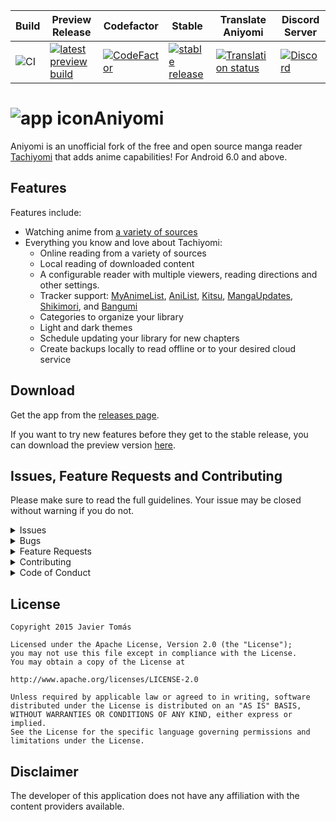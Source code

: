 | Build | Preview Release | Codefactor | Stable | Translate Aniyomi                                                                                                                                 | Discord Server |
|-------|-----------|-------|----------|---------------------------------------------------------------------------------------------------------------------------------------------------|---------|
| ![CI](https://github.com/jmir1/aniyomi/workflows/CI/badge.svg?branch=master&event=push) | [![latest preview build](https://img.shields.io/github/v/release/jmir1/aniyomi-preview.svg?maxAge=3600&label=download)](https://github.com/jmir1/aniyomi-preview/releases) | [![CodeFactor](https://www.codefactor.io/repository/github/jmir1/aniyomi/badge)](https://www.codefactor.io/repository/github/jmir1/aniyomi) | [![stable release](https://img.shields.io/github/release/jmir1/aniyomi.svg?maxAge=3600&label=download)](https://github.com/jmir1/aniyomi/releases) | [![Translation status](https://hosted.weblate.org/widgets/aniyomi/-/svg-badge.svg)](https://hosted.weblate.org/engage/aniyomi/?utm_source=widget) | [![Discord](https://img.shields.io/discord/841701076242530374?label=discord&labelColor=7289da&color=2c2f33&style=flat)](https://discord.gg/F32UjdJZrR) |


# ![app icon](.github/readme-images/app-icon.png)Aniyomi
Aniyomi is an unofficial fork of the free and open source manga reader [Tachiyomi](https://github.com/tachiyomiorg/tachiyomi) that adds anime capabilities! For Android 6.0 and above.

## Features

Features include:
* Watching anime from [a variety of sources](https://github.com/jmir1/aniyomi-extensions)
* Everything you know and love about Tachiyomi: 
    * Online reading from a variety of sources
    * Local reading of downloaded content
    * A configurable reader with multiple viewers, reading directions and other settings.
    * Tracker support: [MyAnimeList](https://myanimelist.net/), [AniList](https://anilist.co/), [Kitsu](https://kitsu.io/), [MangaUpdates](https://mangaupdates.com), [Shikimori](https://shikimori.one), and [Bangumi](https://bgm.tv/)
    * Categories to organize your library
    * Light and dark themes
    * Schedule updating your library for new chapters
    * Create backups locally to read offline or to your desired cloud service

## Download
Get the app from the [releases page](https://github.com/jmir1/aniyomi/releases).

If you want to try new features before they get to the stable release, you can download the preview version [here](https://github.com/jmir1/aniyomi-preview/releases).

## Issues, Feature Requests and Contributing

Please make sure to read the full guidelines. Your issue may be closed without warning if you do not.

<details><summary>Issues</summary>

1. **Before reporting a new issue, take a look at the already opened [issues](https://github.com/jmir1/aniyomi/issues).**
2. If you are unsure, ask here: [![Discord](https://img.shields.io/discord/841701076242530374?label=discord&labelColor=7289da&color=2c2f33&style=flat)](https://discord.gg/F32UjdJZrR)

</details>

<details><summary>Bugs</summary>

* Include version (More → About → Version)
 * If not latest, try updating, it may have already been solved
 * Preview version is equal to the number of commits as seen in the main page
* Include steps to reproduce (if not obvious from description)
* Include screenshot (if needed)
* If it could be device-dependent, try reproducing on another device (if possible)
* Don't group unrelated requests into one issue

DO: https://github.com/tachiyomiorg/tachiyomi/issues/24 https://github.com/tachiyomiorg/tachiyomi/issues/71

DON'T: https://github.com/tachiyomiorg/tachiyomi/issues/75

</details>

<details><summary>Feature Requests</summary>

* Write a detailed issue, explaining what it should do or how. Avoid writing just "like X app does"
* Include screenshot (if needed)

Source requests should be created at https://github.com/jmir1/aniyomi-extensions, they do not belong in this repository.
</details>

<details><summary>Contributing</summary>

See [CONTRIBUTING.md](./CONTRIBUTING.md).
</details>

<details><summary>Code of Conduct</summary>

See [CODE_OF_CONDUCT.md](./CODE_OF_CONDUCT.md).
</details>


## License

    Copyright 2015 Javier Tomás

    Licensed under the Apache License, Version 2.0 (the "License");
    you may not use this file except in compliance with the License.
    You may obtain a copy of the License at

    http://www.apache.org/licenses/LICENSE-2.0

    Unless required by applicable law or agreed to in writing, software
    distributed under the License is distributed on an "AS IS" BASIS,
    WITHOUT WARRANTIES OR CONDITIONS OF ANY KIND, either express or implied.
    See the License for the specific language governing permissions and
    limitations under the License.

## Disclaimer

The developer of this application does not have any affiliation with the content providers available.
